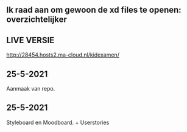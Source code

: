 ## Ik raad aan om gewoon de xd files te openen: overzichtelijker

## LIVE VERSIE
http://28454.hosts2.ma-cloud.nl/kidexamen/

## 25-5-2021
Aanmaak van repo.

## 25-5-2021
Styleboard en Moodboard. + Userstories

